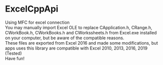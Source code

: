 # ExcelCppApi
Using MFC for excel connection  
You may manually import Excel OLE to replace CApplication.h, CRange.h, CWorkBook.h, CWorkBooks.h and CWorkssheets.h from Excel.exe installed on your computer, but be aware of the compatible reasons.  
These files are exported from Excel 2016 and made some modifications, but apps uses this library are compatible with Excel 2010, 2013, 2016, 2019 (Tested)  
Have fun!